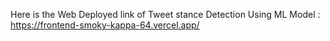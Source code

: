 Here is the Web Deployed link of Tweet stance Detection Using ML Model : https://frontend-smoky-kappa-64.vercel.app/
